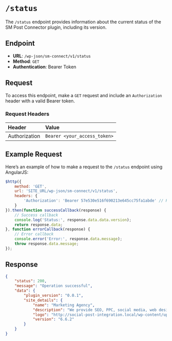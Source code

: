 # `/status` 

The `/status` endpoint provides information about the current status of the SM Post Connector plugin, including its version.

## Endpoint

- **URL**: `/wp-json/sm-connect/v1/status`
- **Method**: `GET`
- **Authentication**: Bearer Token

## Request

To access this endpoint, make a `GET` request and include an `Authorization` header with a valid Bearer token.

### Request Headers

| Header           | Value                                          | 
|:-----------------|:-----------------------------------------------| 
| Authorization    | `Bearer <your_access_token>`                   | 

## Example Request

Here’s an example of how to make a request to the `/status` endpoint using AngularJS:

```javascript
$http({
    method: 'GET',
    url: 'SITE_URL/wp-json/sm-connect/v1/status',
    headers: {
        'Authorization': 'Bearer 57e530e516f690213e645cc75fa1abde' // Replace with your actual token
    }
}).then(function successCallback(response) {
    // Success callback
    console.log('Status:', response.data.data.version);
    return response.data;
}, function errorCallback(response) {
    // Error callback
    console.error('Error:', response.data.message);
    throw response.data.message;
});
```

## Response

```json
{
    "status": 200,
    "message": "Operation successful",
    "data": {
        "plugin_version": "0.0.1",
        "site_details": {
            "name": "Marketing Agency",
            "description": "We provide SEO, PPC, social media, web design and more.",
            "logo": "http://social-post-integration.local/wp-content/uploads/2024/09/123menlife_logo.png",
            "version": "6.6.2"
        }
    }
}
```
